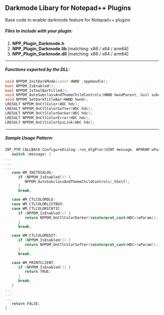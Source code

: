 ## Darkmode Libary for Notepad++ Plugins

Base code to enable darkmode feature for Notepad++ plugins

##### Files to include with your plugin:
1. **NPP_Plugin_Darkmode.h**
2. **NPP_Plugin_Darkmode.lib** [matching: x86 / x64 / arm64]
3. **NPP_Plugin_Darkmode.dll** [matching: x86 / x64 / arm64]
---

##### Functions exported by the DLL:
```c++
void NPPDM_InitDarkMode(const HWND _nppHandle);
bool NPPDM_IsEnabled();
bool NPPDM_IsToolBarFilled();
void NPPDM_AutoSubclassAndThemeChildControls(HWND hwndParent, bool subclass = true, bool theme = true);
void NPPDM_SetDarkTitleBar(HWND hwnd);
LRESULT NPPDM_OnCtlColor(HDC hdc);
LRESULT NPPDM_OnCtlColorSofter(HDC hdc);
LRESULT NPPDM_OnCtlColorDarker(HDC hdc);
LRESULT NPPDM_OnCtlColorError(HDC hdc);
LRESULT NPPDM_OnCtlColorSysLink(HDC hdc);
```
---

##### Sample Usage Pattern:
```C++
INT_PTR CALLBACK ConfigureDialog::run_dlgProc(UINT message, WPARAM wParam, LPARAM) {
   switch (message) {
...
...
...
   case WM_INITDIALOG:
      if (NPPDM_IsEnabled()) {
         NPPDM_AutoSubclassAndThemeChildControls(_hSelf);
      }
      break;

   case WM_CTLCOLORDLG:
   case WM_CTLCOLORLISTBOX:
   case WM_CTLCOLORSTATIC:
      if (NPPDM_IsEnabled()) {
         return NPPDM_OnCtlColorDarker(reinterpret_cast<HDC>(wParam));
      }
      break;

   case WM_CTLCOLOREDIT:
      if (NPPDM_IsEnabled()) {
         return NPPDM_OnCtlColorSofter(reinterpret_cast<HDC>(wParam));
      }
      break;

   case WM_PRINTCLIENT:
      if (NPPDM_IsEnabled()) {
         return TRUE;
      }
      break;
   }
...
...
...
   return FALSE;
}
```